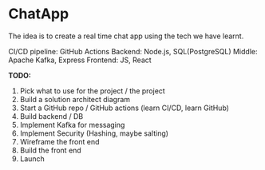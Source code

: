 # ChatApp
The idea is to create a real time chat app using the tech we have learnt.

CI/CD pipeline: GitHub Actions
Backend: Node.js, SQL(PostgreSQL)
Middle: Apache Kafka, Express
Frontend: JS, React

**TODO:**
1. Pick what to use for the project / the project 
2. Build a solution architect diagram 
3. Start a GitHub repo / GitHub actions (learn CI/CD, learn GitHub)
4. Build backend / DB
5. Implement Kafka for messaging
6. Implement Security (Hashing, maybe salting)
7. Wireframe the front end
8. Build the front end
9. Launch

